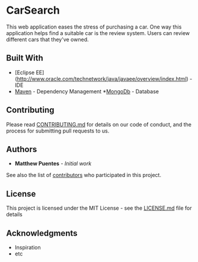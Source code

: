 # CarSearch

This web application eases the stress of purchasing a car. One way this application helps find a suitable car is the review system.
Users can review different cars that they've owned. 

## Built With

* [Eclipse EE] (http://www.oracle.com/technetwork/java/javaee/overview/index.html) - IDE
* [Maven](https://maven.apache.org/) - Dependency Management
*[MongoDb](https://www.mongodb.com/download-center#community) - Database

## Contributing

Please read [CONTRIBUTING.md](https://gist.github.com/PurpleBooth/b24679402957c63ec426) for details on our code of conduct, and the process for submitting pull requests to us.


## Authors

* **Matthew Puentes** - *Initial work* 

See also the list of [contributors](https://github.com/mgpuentes/CarSearch/contributors) who participated in this project.

## License

This project is licensed under the MIT License - see the [LICENSE.md](LICENSE.md) file for details

## Acknowledgments

* Inspiration
* etc
